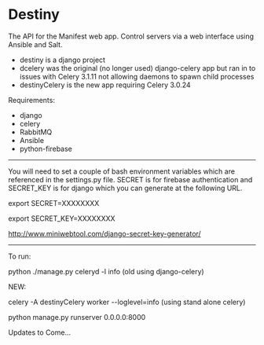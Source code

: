 Destiny
=======

The API for the Manifest web app.  Control servers via a web interface using Ansible and Salt.

- destiny is a django project
- dcelery was the original (no longer used) django-celery app but ran in to issues with Celery 3.1.11 not allowing daemons to spawn child processes
- destinyCelery is the new app requiring Celery 3.0.24

Requirements:
- django
- celery
- RabbitMQ
- Ansible
- python-firebase

--------

You will need to set a couple of bash environment variables which are referenced in the settings.py file.  SECRET is for firebase authentication and SECRET_KEY is for django which you can generate at the following URL.

export SECRET=XXXXXXXX

export SECRET_KEY=XXXXXXXX

http://www.miniwebtool.com/django-secret-key-generator/

--------

To run:

python ./manage.py celeryd -l info (old using django-celery)

NEW:

celery -A destinyCelery worker --loglevel=info (using stand alone celery)

python manage.py runserver 0.0.0.0:8000

Updates to Come...
